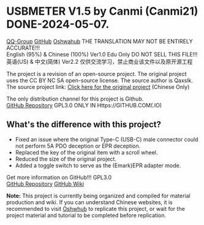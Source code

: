 # USBMETER V1.5 by Canmi (Canmi21) DONE-2024-05-07.   
[QQ-Group](https://qm.qq.com/q/h2H0e5FvUI "788013120") [GitHub](https://github.com/Canmi21/USBMETER-V1.5) [Oshwahub](https://oshwhub.com/qaxslk/dai-PD-QCyou-pian-jian-ce-yi-ji-) THE TRANSLATION MAY NOT BE ENTIRELY ACCURATE!!!   
English (95%) & Chinese (100%) Ver1.0 Edu Only DO NOT SELL THIS FILE!!!   
英语(US) & 中文(简体) Ver2.2 仅供交流学习，禁止商业该文件以及原开源工程   

The project is a revision of an open-source project. The original project uses the CC BY NC SA open-source license. The source author is Qaxslk. The source project link:
[Click here for the original project](https://oshwhub.com/qaxslk/dai-PD-QCyou-pian-jian-ce-yi-ji-) (Chinese Only)

The only distribution channel for this project is Github.   
[GitHub Repository](https://github.com/Canmi21/USBMETER-V1.5) GPL3.0 ONLY IN Https://GITHUB.COM(.IO)     

## What's the difference with this project?    

- Fixed an issue where the original Type-C (USB-C) male connector could not perform 5A PDO deception or EPR deception.   
- Replaced the key of the original item with a scroll wheel.   
- Reduced the size of the original project.   
- Added a toggle switch to serve as the (Emark)EPR adapter mode.   

Get more information on GitHub!!! GPL3.0   
[GitHub Repository](https://github.com/Canmi21/USBMETER-V1.5)   [GitHub Wiki](https://github.com/Canmi21/USBMETER-V1.5/wiki) 


**Note:** This project is currently being organized and compiled for material production and wiki. If you can understand Chinese websites, it is recommended to visit [Oshwhub](https://oshwhub.com/qaxslk/dai-PD-QCyou-pian-jian-ce-yi-ji-) to replicate this project, or wait for the project material and tutorial to be completed before replication.
